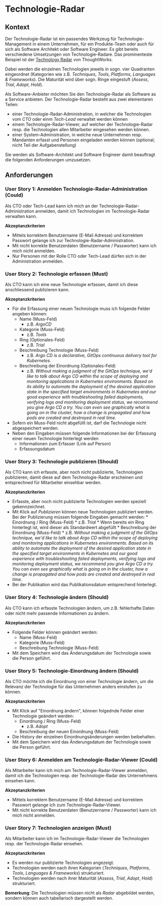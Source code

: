 # Technologie-Radar

## Kontext

Der Technologie-Radar ist ein passendes Werkzeug für Technologie-Management in einem Unternehmen, für ein Produkte-Team oder auch für sich als Software Architekt oder Software Engineer. Es gibt bereits verschiedene Umsetzungen von Technologie-Radare. Das prominenteste Beispiel ist der [Technology Radar](https://www.thoughtworks.com/de-de/radar) von ThoughtWorks.

Dabei werden die einzelnen Technologien jeweils in sogn. vier Quadranten eingeordnet (Kategorien wie z.B. *Techniques*, *Tools*, *Platforms*, *Languages & Frameworks*). Die Maturität wird über sogn. Ringe eingestuft (*Assess*, *Trial*, *Adopt*, *Hold*).

Als Software-Anbieter möchten Sie den Technologie-Radar als Software as a Service anbieten. Der Technologie-Radar besteht aus zwei elementaren Teilen:

* einer Technologie-Radar-Administration, in welcher die Technologien vom *CTO* oder einm *Tech-Lead* verwaltet werden können
* einem Technologie-Radar-Viewer, auf welcher der Technologie-Radar resp. die Technologien allen Mitarbeiter eingesehen werden können.
* einer System-Administration, in welche neue Unternehmen resp. Mandanten erfasst und Personen eingeladen werden können (optional; nicht Teil der Aufgabenstellung)

Sie werden als Software-Architekt und Software Engineer damit beauftragt die folgenden Anforderungen umzusetzen.

## Anforderungen

### User Story 1: Anmelden Technologie-Radar-Administration (Could)

Als CTO oder Tech-Lead kann ich mich an der Technologie-Radar-Administration anmelden, damit ich Technologien im Technologie-Radar verwalten kann.

**Akzeptanzkriterien**

* Mittels korrektem Benutzername (E-Mail Adresse) und korrektem Passwort gelange ich zur Technologie-Radar-Administration.
* Mit nicht korrekte Benutzerdaten (Benutzername / Passworter) kann ich mich nicht anmelden.
* Nur Personen mit der Rolle CTO oder Tech-Lead dürfen sich in der Administration anmelden.

### User Story 2: Technologie erfassen (Must)

Als CTO kann ich eine neue Technologie erfassen, damit ich diese anschliessend publizieren kann.

**Akzeptanzkriterien**

* Für die Erfassung einer neuen Technologie muss ich folgende Felder angeben können:
    * Name (Muss-Feld)
        * z.B. *ArgoCD*
    * Kategorie (Muss-Feld)
        * z.B. *Tools*
    * Ring (Optionales-Feld)
        * z.B. *Trial*
    * Beschreibung Technologie (Muss-Feld)
        * z.B. *Argo CD is a declarative, GitOps continuous delivery tool for Kubernetes.*
    * Beschreibung der Einordnung (Optionales-Feld)
        * z.B. *Without making a judgment of the GitOps technique, we'd like to talk about Argo CD within the scope of deploying and monitoring applications in Kubernetes environments. Based on its ability to automate the deployment of the desired application state in the specified target environments in Kubernetes and our good experience with troubleshooting failed deployments, verifying logs and monitoring deployment status, we recommend you give Argo CD a try. You can even see graphically what is going on in the cluster, how a change is propagated and how pods are created and destroyed in real time.*    
* Sofern ein Muss-Feld nicht abgefüllt ist, darf die Technologie nicht abgespeichert werden.
* Neben den Eingaben müssen folgende Informationen bei der Erfassung einer neuen Technologie hinterlegt werden
    * Informationen zum Erfasser (Link auf Person)
    * Erfassungsdatum

### User Story 3: Technologie publizieren (Should)

Als CTO kann ich erfasste, aber noch nicht publizierte, Technologien publizieren, damit diese auf dem Technologie-Radar erscheinen und entsprechned für Mitarbeiter einsehbar werden.

**Akzeptanzkriterien**

* Erfasste, aber noch nicht publizierte Technologien werden speziell gekennzeichnet.
* Mit Klick auf *Publizieren* können neue Technologien publiziert werden. Bei der Publizierung müssen folgende Eingaben gemacht werden:
       * Einordnung / Ring (Muss-Feld)
        * z.B. *Trial*
        * Wenn bereits ein Ring hinterlegt ist, wird dieser als Standardwert abgefüllt
       * Beschreibung der Einordnung (Muss-Feld)
        * z.B. *Without making a judgment of the GitOps technique, we'd like to talk about Argo CD within the scope of deploying and monitoring applications in Kubernetes environments. Based on its ability to automate the deployment of the desired application state in the specified target environments in Kubernetes and our good experience with troubleshooting failed deployments, verifying logs and monitoring deployment status, we recommend you give Argo CD a try. You can even see graphically what is going on in the cluster, how a change is propagated and how pods are created and destroyed in real time.*
* Bei der Publikation wird das Publikationsdatum entsprechend hinterlegt.

### User Story 4: Technologie ändern (Should)

Als CTO kann ich erfasste Technologien ändern, um z.B. fehlerhafte Daten oder nicht mehr passende Informationen zu ändern.

**Akzeptanzkriterien**

* Folgende Felder können geändert werden:
    * Name (Muss-Feld)
    * Kategorie (Muss-Feld)
    * Beschreibung Technologie (Muss-Feld)
* Mit dem Speichern wird das Änderungsdatum der Technologie sowie die Person geführt.

### User Story 5: Technologie-Einordnung ändern (Should)

Als CTO möchte ich die Einordnung von einer Technologie ändern, um die Relevanz der Technologie für das Unternehmen anders einstufen zu können.

**Akzeptanzkriterien**

* Mit Klick auf "Einordnung ändern", können folgednde Felder einer Technologie geändert werden:
    * Einordnung / Ring (Muss-Feld)
        * z.B. *Adopt*
    * Beschreibung der neuen Einordnung (Muss-Feld)
* Die History der einzelnen Einordnungsänderungen werden beibehalten.
* Mit dem Speichern wird das Änderungsdatum der Technologie sowie die Person geführt.


### User Story 6: Anmelden am Technologie-Radar-Viewer (Could)

Als Mitarbeiter kann ich mich am Technologie-Radar-Viewer anmelden, damit ich die Technologien resp. der Technologie-Radar des Unternehmens einsehen kann.

**Akzeptanzkriterien**

* Mittels korrektem Benutzername (E-Mail Adresse) und korrektem Passwort gelange ich zum Technologie-Radar-Viewer.
* Mit nicht korrekte Benutzerdaten (Benutzername / Passworter) kann ich mich nicht anmelden.

### User Story 7: Technologien anzeigen (Must)

Als Mitarbeiter kann ich im Technologie-Radar-Viewer die Technologien resp. der Technologie-Radar einsehen.

**Akzeptanzkriterien**

* Es werden nur publizierte Technologien angezeigt.
* Technologien werden nach ihren Kategorien (*Techniques*, *Platforms*, *Tools*, *Languages & Frameworks*) strukturiert.
* Technologien werden nach ihrer Maturität (*Assess*, *Trial*, *Adopt*, *Hold*) strukturiert.

**Bemerkung**: Die Technologien müssen nicht als *Radar* abgebildet werden, sondern können auch tabellarisch dargestellt werden.
